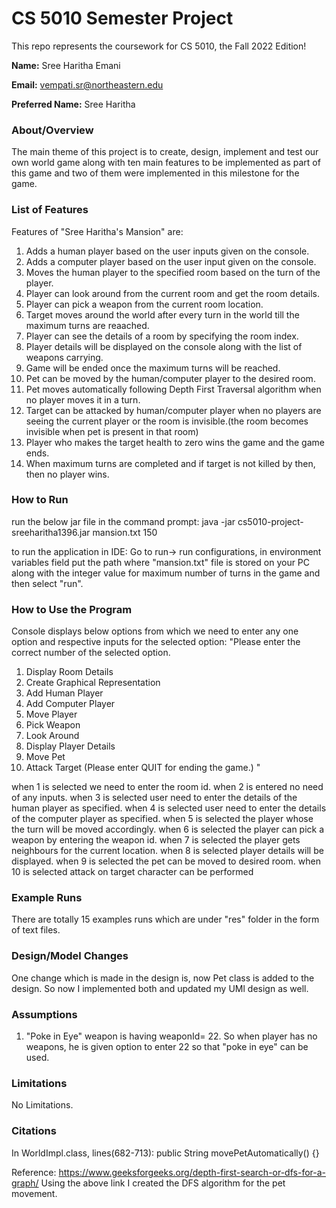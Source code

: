 # CS 5010 Semester Project

This repo represents the coursework for CS 5010, the Fall 2022 Edition!

**Name:** Sree Haritha Emani

**Email:** vempati.sr@northeastern.edu

**Preferred Name:** Sree Haritha

### About/Overview

The main theme of this project is to create, design, implement and test our own world game along
with ten main features to be implemented  as part of this game and two of them were implemented in this milestone for the game.

### List of Features

Features of "Sree Haritha's Mansion" are:

1. Adds a human player based on the user inputs given on the console.
2. Adds a computer player based on the user input given on the console.
3. Moves the human player to the specified room based on the turn of the player.
4. Player can look around from the current room and get the room details.
5. Player can pick a weapon from the current room location.
6. Target moves around the world after every turn in the world till the maximum turns are reaached.
7. Player can see the details of a room by specifying the room index.
8. Player details will be displayed on the console along with the list of weapons carrying.
9. Game will be ended once the maximum turns will be reached.
10. Pet can be moved by the human/computer player to the desired room.
11. Pet moves automatically following Depth First Traversal algorithm when no player moves it in a turn.
13. Target can be attacked by human/computer player when no players are seeing the current player or the room is invisible.(the room becomes invisible when pet is present in that room)
14. Player who makes the target health to zero wins the game and the game ends.
15. When maximum turns are completed and if target is not killed by then, then no player wins.

### How to Run

run the below jar file in the command prompt:
java -jar cs5010-project-sreeharitha1396.jar mansion.txt 150

to run the application in IDE:
Go to run-> run configurations, in environment variables field put the path where "mansion.txt" file
is stored on your PC along with the integer value for maximum number of turns in the game and then
select "run".

### How to Use the Program

Console displays below options from which we need to enter any one option and respective inputs for
the selected option:
"Please enter the correct number of the selected option.

1. Display Room Details
2. Create Graphical Representation
3. Add Human Player
4. Add Computer Player
5. Move Player
6. Pick Weapon
7. Look Around
8. Display Player Details
9. Move Pet
10. Attack Target
   (Please enter QUIT for ending the game.)
   "

when 1 is selected we need to enter the room id. when 2 is entered no need of any inputs. when 3 is
selected user need to enter the details of the human player as specified. when 4 is selected user
need to enter the details of the computer player as specified. when 5 is selected the player whose
the turn will be moved accordingly. when 6 is selected the player can pick a weapon by entering the
weapon id. when 7 is selected the player gets neighbours for the current location. when 8 is
selected player details will be displayed. when 9 is selected the pet can be moved to desired room. when 10 is selected attack on target character can be performed

### Example Runs

There are totally 15 examples runs which are under "res" folder in the form of text files.

### Design/Model Changes

One change which is made in the design is, now Pet class is added to the design. So now I implemented
both and updated my UMl design as well.

### Assumptions

1. "Poke in Eye" weapon is having weaponId= 22. So when player has no weapons, he is given option to enter 22 so that "poke in eye" can be used.

### Limitations

No Limitations.

### Citations

In WorldImpl.class, lines(682-713):
public String movePetAutomatically() {}

Reference: https://www.geeksforgeeks.org/depth-first-search-or-dfs-for-a-graph/
Using the above link I created the DFS algorithm for the pet movement.


    


